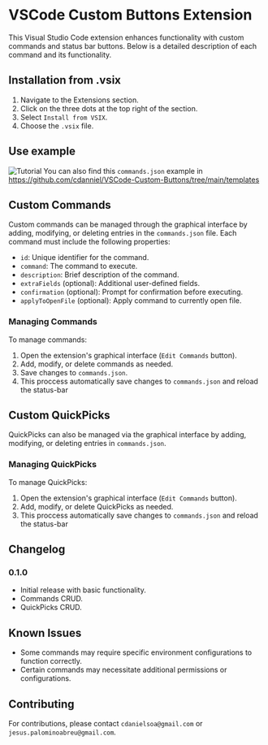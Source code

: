 # VSCode Custom Buttons Extension

This Visual Studio Code extension enhances functionality with custom commands and status bar buttons. Below is a detailed description of each command and its functionality.

## Installation from .vsix

1. Navigate to the Extensions section.
2. Click on the three dots at the top right of the section.
3. Select `Install from VSIX`.
4. Choose the `.vsix` file.

## Use example

![Tutorial](./resources/tutorial.gif)
You can also find this `commands.json` example in https://github.com/cdanniel/VSCode-Custom-Buttons/tree/main/templates

## Custom Commands

Custom commands can be managed through the graphical interface by adding, modifying, or deleting entries in the `commands.json` file. Each command must include the following properties:

- `id`: Unique identifier for the command.
- `command`: The command to execute.
- `description`: Brief description of the command.
- `extraFields` (optional): Additional user-defined fields.
- `confirmation` (optional): Prompt for confirmation before executing.
- `applyToOpenFile` (optional): Apply command to currently open file.

### Managing Commands

To manage commands:

1. Open the extension's graphical interface (`Edit Commands` button).
2. Add, modify, or delete commands as needed.
3. Save changes to `commands.json`.
4. This proccess automatically save changes to `commands.json` and reload the status-bar

## Custom QuickPicks

QuickPicks can also be managed via the graphical interface by adding, modifying, or deleting entries in `commands.json`.

### Managing QuickPicks

To manage QuickPicks:

1. Open the extension's graphical interface (`Edit Commands` button).
2. Add, modify, or delete QuickPicks as needed.
3. This proccess automatically save changes to `commands.json` and reload the status-bar

## Changelog

### 0.1.0

- Initial release with basic functionality.
- Commands CRUD.
- QuickPicks CRUD.

## Known Issues

- Some commands may require specific environment configurations to function correctly.
- Certain commands may necessitate additional permissions or configurations.

## Contributing

For contributions, please contact `cdanielsoa@gmail.com` or `jesus.palominoabreu@gmail.com`.
